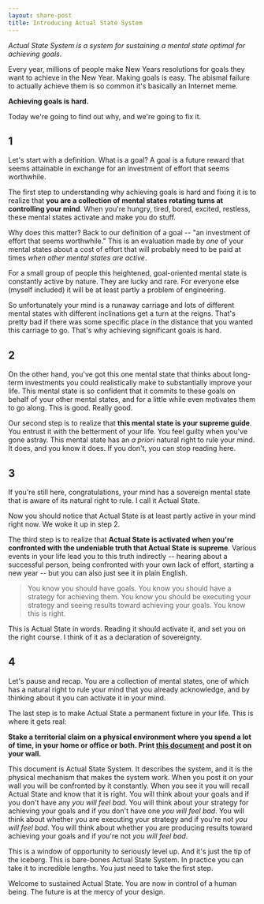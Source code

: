 ```yaml
---
layout: share-post
title: Introducing Actual State System
---
```


*Actual State System is a system for sustaining a mental state optimal for achieving goals.*

Every year, millions of people make New Years resolutions for goals they want to achieve in the New Year. Making goals is easy. The abismal failure to actually achieve them is so common it's basically an Internet meme.

**Achieving goals is hard.**

Today we're going to find out why, and we're going to fix it.

## 1

Let's start with a definition. What is a goal? A goal is a future reward that seems attainable in exchange for an investment of effort that seems worthwhile.

The first step to understanding why achieving goals is hard and fixing it is to realize that **you are a collection of mental states rotating turns at controlling your mind**. When you're hungry, tired, bored, excited, restless, these mental states activate and make you do stuff.

Why does this matter? Back to our definition of a goal -- "an investment of effort that seems worthwhile." This is an evaluation made by *one* of your mental states about a cost of effort that will probably need to be paid at times *when other mental states are active*.

For a small group of people this heightened, goal-oriented mental state is constantly active by nature. They are lucky and rare. For everyone else (myself included) it will be at least partly a problem of engineering.

So unfortunately your mind is a runaway carriage and lots of different mental states with different inclinations get a turn at the reigns. That's pretty bad if there was some specific place in the distance that you wanted this carriage to go. That's why achieving significant goals is hard.

## 2

On the other hand, you've got this one mental state that thinks about long-term investments you could realistically make to substantially improve your life. This mental state is so confident that it commits to these goals on behalf of your other mental states, and for a little while even motivates them to go along. This is good. Really good.

Our second step is to realize that **this mental state is your supreme guide**. You entrust it with the betterment of your life. You feel guilty when you've gone astray. This mental state has an *a priori* natural right to rule your mind. It does, and you know it does. If you don't, you can stop reading here.

## 3

If you're still here, congratulations, your mind has a sovereign mental state that is aware of its natural right to rule. I call it Actual State.

Now you should notice that Actual State is at least partly active in your mind right now. We woke it up in step 2.

The third step is to realize that **Actual State is activated when you're confronted with the undeniable truth that Actual State is supreme**. Various events in your life lead you to this truth indirectly -- hearing about a successful person, being confronted with your own lack of effort, starting a new year -- but you can also just see it in plain English.

>You know you should have goals. You know you should have a strategy for achieving them. You know you should be executing your strategy and seeing results toward achieving your goals. You know this is right.

This is Actual State in words. Reading it should activate it, and set you on the right course. I think of it as a declaration of sovereignty.

## 4

Let's pause and recap. You are a collection of mental states, one of which has a natural right to rule your mind that you already acknowledge, and by thinking about it you can activate it in your mind.

The last step is to make Actual State a permanent fixture in your life. This is where it gets real:

**Stake a territorial claim on a physical environment where you spend a lot of time, in your home or office or both. Print [this document](http://www.actualstate.com) and post it on your wall.**

This document is Actual State System. It describes the system, and it is the physical mechanism that makes the system work. When you post it on your wall you will be confronted by it constantly. When you see it you will recall Actual State and know that it is right. You will think about your goals and if you don't have any *you will feel bad*. You will think about your strategy for achieving your goals and if you don't have one *you will feel bad*. You will think about whether you are executing your strategy and if you're not *you will feel bad*. You will think about whether you are producing results toward achieving your goals and if you're not *you will feel bad*.

This is a window of opportunity to seriously level up. And it's just the tip of the iceberg. This is bare-bones Actual State System. In practice you can take it to incredible lengths. You just need to take the first step.

Welcome to sustained Actual State. You are now in control of a human being. The future is at the mercy of your design.

